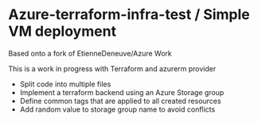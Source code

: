 # Azure-terraform-infra-test / Simple VM deployment
Based onto a fork of EtienneDeneuve/Azure Work

This is a work in progress with Terraform and azurerm provider

- Split code into multiple files
- Implement a terraform backend using an Azure Storage group
- Define common tags that are applied to all created resources
- Add random value to storage group name to avoid conflicts

